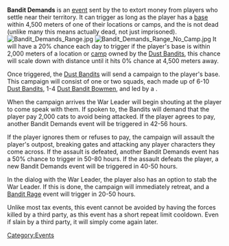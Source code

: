 **Bandit Demands** is an [event](01%20-%20Projects%20&%20Wikis/Kenshi/Kenshi%20Wiki/Kenshi%20Wiki%20Template/Events.md "wikilink") sent by the [](Dust_Bandits.md) to extort money from players who
settle near their territory. It can trigger as long as the player has a
[base](Guide_to_Building_an_Outpost.md "wikilink") within 4,500 meters of
one of their locations or camps, and the [](Dust_King.md) is not dead (unlike many [](World_States.md) this means actually dead, not just
imprisoned). ![](Bandit_Demands_Range.jpg "Bandit_Demands_Range.jpg")
![](Bandit_Demands_Range_No_Camp.jpg "Bandit_Demands_Range_No_Camp.jpg")
It will have a 20% chance each day to trigger if the player's base is
within 2,000 meters of a location or [camp](Dust_Bandit_Camp.md "wikilink")
owned by the [Dust Bandits](Dust_Bandits.md "wikilink"), this chance will
scale down with distance until it hits 0% chance at 4,500 meters away.

Once triggered, the [Dust Bandits](Dust_Bandits.md "wikilink") will send a
campaign to the player's base. This campaign will consist of one or two
squads, each made up of 6-10 [Dust Bandits](Dust_Bandit.md "wikilink"), 1-4
[Dust Bandit Bowmen](Dust_Bandit_Bowman.md "wikilink"), and led by a [](Dust_Boss.md).

When the campaign arrives the War Leader will begin shouting at the
player to come speak with them. If spoken to, the Bandits will demand
that the player pay 2,000 cats to avoid being attacked. If the player
agrees to pay, another Bandit Demands event will be triggered in 42-56
hours.

If the player ignores them or refuses to pay, the campaign will assault
the player's outpost, breaking gates and attacking any player characters
they come across. If the assault is defeated, another Bandit Demands
event has a 50% chance to trigger in 50-80 hours. If the assault defeats
the player, a new Bandit Demands event will be triggered in 40-50 hours.

In the dialog with the War Leader, the player also has an option to stab
the War Leader. If this is done, the campaign will immediately retreat,
and a [Bandit Rage](Bandit_Rage.md "wikilink") event will trigger in 20-50
hours.

Unlike most tax events, this event cannot be avoided by having the
forces killed by a third party, as this event has a short repeat limit
cooldown. Even if slain by a third party, it will simply come again
later.

[Category:Events](Category:Events "wikilink")